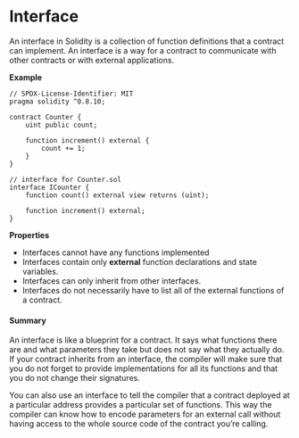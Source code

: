 # Interface

An interface in Solidity is a collection of function definitions that a contract can implement. An interface is a way for a contract to communicate with other contracts or with external applications.

**Example**

```solidity
// SPDX-License-Identifier: MIT
pragma solidity ^0.8.10;

contract Counter {
    uint public count;

    function increment() external {
        count += 1;
    }
}

// interface for Counter.sol
interface ICounter {
    function count() external view returns (uint);

    function increment() external;
}
```

**Properties**

* Interfaces cannot have any functions implemented
* Interfaces contain only **external** function declarations and state variables.
* Interfaces can only inherit from other interfaces.
* Interfaces do not necessarily have to list all of the external functions of a contract.

#### Summary

An interface is like a blueprint for a contract. It says what functions there are and what parameters they take but does not say what they actually do. If your contract inherits from an interface, the compiler will make sure that you do not forget to provide implementations for all its functions and that you do not change their signatures.

You can also use an interface to tell the compiler that a contract deployed at a particular address provides a particular set of functions. This way the compiler can know how to encode parameters for an external call without having access to the whole source code of the contract you’re calling.
